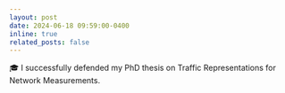```yaml
---
layout: post
date: 2024-06-18 09:59:00-0400
inline: true
related_posts: false
---
```


:mortar_board: I successfully defended my PhD thesis on Traffic Representations for Network Measurements.
